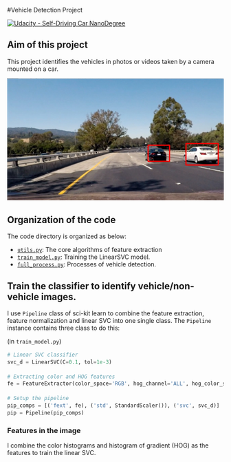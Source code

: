 #Vehicle Detection Project

[![Udacity - Self-Driving Car NanoDegree](https://s3.amazonaws.com/udacity-sdc/github/shield-carnd.svg)](http://www.udacity.com/drive)

## Aim of this project
This project identifies the vehicles in photos or videos taken by a camera mounted on a car.

![demo_pic](./output_images/test_fp_3.jpg)

## Organization of the code

The code directory is organized as below:


- [```utils.py```](./utils.py): The core algorithms of feature extraction
- [```train_model.py```](./train_model): Training the LinearSVC model.
- [```full_process.py```](./full_process.py): Processes of vehicle detection.


## Train the classifier to identify vehicle/non-vehicle images.

I use ```Pipeline``` class of sci-kit learn to combine the feature extraction, feature normalization and linear SVC into one single class. The ```Pipeline``` instance contains three class to do this: 

(in ```train_model.py```)

```python
# Linear SVC classifier
svc_d = LinearSVC(C=0.1, tol=1e-3)

# Extracting color and HOG features
fe = FeatureExtractor(color_space='RGB', hog_channel='ALL', hog_color_space='YCrCb')

# Setup the pipeline
pip_comps = [('fext', fe), ('std', StandardScaler()), ('svc', svc_d)]
pip = Pipeline(pip_comps)

```

### Features in the image

I combine the color histograms and histogram of gradient (HOG) as the features to train the linear SVC.







